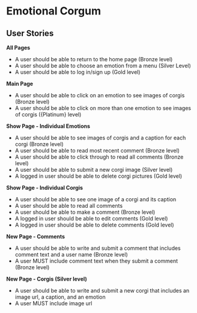 # Emotional Corgum

## User Stories

**All Pages**
* A user should be able to return to the home page (Bronze level)
* A user should be able to choose an emotion from a menu (Silver Level)
* A user should be able to log in/sign up (Gold level)

**Main Page**
* A user should be able to click on an emotion to see images of corgis (Bronze level)
* A user should be able to click on more than one emotion to see images of corgis ({Platinum} level)

**Show Page - Individual Emotions**
* A user should be able to see images of corgis and a caption for each corgi (Bronze level)
* A user should be able to read most recent comment (Bronze level)
* A user should be able to click through to read all comments (Bronze level)
* A user should be able to submit a new corgi image (Silver level)
* A logged in user should be able to delete corgi pictures (Gold level)

**Show Page - Individual Corgis**
* A user should be able to see one image of a corgi and its caption
* A user should be able to read all comments
* A user should be able to make a comment (Bronze level)
* A logged in user should be able to edit comments (Gold level)
* A logged in user should be able to delete comments (Gold level)

**New Page - Comments**
* A user should be able to write and submit a comment that includes comment text and a user name (Bronze level)
* A user MUST include comment text when they submit a comment (Bronze level)

**New Page - Corgis (Silver level)**
* A user should be able to write and submit a new corgi that includes an image url, a caption, and an emotion
* A user MUST include image url
